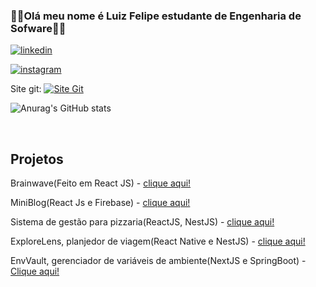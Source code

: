 ### 👨‍💻Olá meu nome é Luiz Felipe estudante de Engenharia de Sofware👨‍💻
[![linkedin](https://img.shields.io/badge/LinkedIn-0077B5?style=for-the-badge&logo=linkedin&logoColor=white)](https://www.linkedin.com/in/luiz-felipe-silveira-zomer-647386266/)

[![instagram](https://img.shields.io/badge/Instagram-E4405F?style=for-the-badge&logo=instagram&logoColor=white)](https://www.instagram.com/luiz_zomer/)

Site git: [![Site Git](https://img.shields.io/badge/GIT-E44C30?style=for-the-badge&logo=git&logoColor=white)]( https://luizzomer.github.io/Site-git/)


![Anurag's GitHub stats](https://github-readme-stats.vercel.app/api?username=LuizZomer&show_icons=true&theme=radical)
<div style="display: inline_block"><br/>

## Projetos

Brainwave(Feito em React JS) - [clique aqui!](https://brainwave-seven-eosin.vercel.app/)

MiniBlog(React Js e Firebase) - [clique aqui!](http://projeto-mini-blog-two.vercel.app)

Sistema de gestão para pizzaria(ReactJS, NestJS) - [clique aqui!](https://github.com/LuizZomer/projetoWeb)

ExploreLens, planjedor de viagem(React Native e NestJS) - [clique aqui!](https://github.com/LuizZomer/PlanejadorViagem)

EnvVault, gerenciador de variáveis de ambiente(NextJS e SpringBoot) - [Clique aqui!](https://github.com/NextSyntaxDev/EnvVault)
